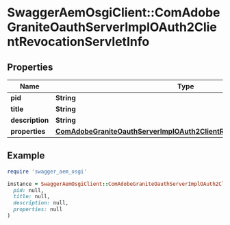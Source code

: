# SwaggerAemOsgiClient::ComAdobeGraniteOauthServerImplOAuth2ClientRevocationServletInfo

## Properties

| Name | Type | Description | Notes |
| ---- | ---- | ----------- | ----- |
| **pid** | **String** |  | [optional] |
| **title** | **String** |  | [optional] |
| **description** | **String** |  | [optional] |
| **properties** | [**ComAdobeGraniteOauthServerImplOAuth2ClientRevocationServletProperties**](ComAdobeGraniteOauthServerImplOAuth2ClientRevocationServletProperties.md) |  | [optional] |

## Example

```ruby
require 'swagger_aem_osgi'

instance = SwaggerAemOsgiClient::ComAdobeGraniteOauthServerImplOAuth2ClientRevocationServletInfo.new(
  pid: null,
  title: null,
  description: null,
  properties: null
)
```


